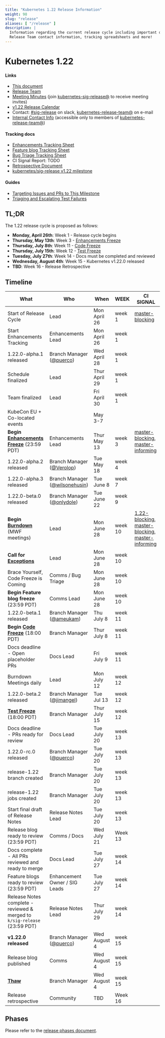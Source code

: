 ```yaml
---
title: "Kubernetes 1.22 Release Information"
weight: 98
slug: "release"
aliases: [ "/release" ]
description: |
  Information regarding the current release cycle including important dates,
  Release Team contact information, tracking spreadsheets and more!
---
```


# Kubernetes 1.22

#### Links

* [This document](https://git.k8s.io/sig-release/releases/release-1.22/README.md)
* [Release Team](https://github.com/kubernetes/sig-release/blob/master/releases/release-1.22/release-team.md)
* [Meeting Minutes](http://bit.ly/k8s122-releasemtg) (join [kubernetes-sig-release@] to receive meeting invites)
* [v1.22 Release Calendar][k8s122-calendar]
* Contact: [#sig-release] on slack, [kubernetes-release-team@] on e-mail
* [Internal Contact Info][Internal Contact Info] (accessible only to members of [kubernetes-release-team@])

#### Tracking docs

* [Enhancements Tracking Sheet](https://bit.ly/k8s122-enhancements)
* [Feature blog Tracking Sheet](http://bit.ly/k8s122-feature-blog)
* [Bug Triage Tracking Sheet](https://bit.ly/1-22-bug-triage-tracking)
* CI Signal Report: TODO
* [Retrospective Document][Retrospective Document]
* [kubernetes/sig-release v1.22 milestone](https://github.com/kubernetes/kubernetes/milestone/50)

#### Guides

* [Targeting Issues and PRs to This Milestone](https://git.k8s.io/community/contributors/devel/sig-release/release.md)
* [Triaging and Escalating Test Failures](https://git.k8s.io/community/contributors/devel/sig-testing/testing.md#troubleshooting-a-failure)

## TL;DR

The 1.22 release cycle is proposed as follows:

- **Monday, April 26th**: Week 1 - Release cycle begins
- **Thursday, May 13th**: Week 3 - [Enhancements Freeze](../release_phases.md#enhancements-freeze)
- **Thursday, July 8th**: Week 11 - [Code Freeze](../release_phases.md#code-freeze)
- **Thursday, July 15th**: Week 12 - [Test Freeze](../release_phases.md#test-freeze)
- **Tuesday, July 27th**: Week 14 - Docs must be completed and reviewed
- **Wednesday, August 4th**: Week 15 - Kubernetes v1.22.0 released
- **TBD**: Week 16 - Release Retrospective

## Timeline

| **What** | **Who** | **When** | **WEEK** | **CI SIGNAL** |
|---|---|-------|---|---|
| Start of Release Cycle | Lead | Mon April 26 | week 1 | [master-blocking] |
| Start Enhancements Tracking | Enhancements Lead | Mon April 26 | week 1 | |
| 1.22.0-alpha.1 released | Branch Manager ([@puerco](https://github.com/puerco)) | Wed April 28  | week 1 | |
| Schedule finalized | Lead | Thur April 29 | week 1 | |
| Team finalized | Lead | Fri April 30 | week 1 | |
| KubeCon EU + Co-located events | | May 3-7 | | |
| **Begin [Enhancements Freeze]** (23:59 PDT) | Enhancements Lead | Thur May 13 | week 3 | [master-blocking], [master-informing] |
| 1.22.0-alpha.2 released | Branch Manager ([@Verolop](https://github.com/Verolop)) | Tue May 18 | week 4 | |
| 1.22.0-alpha.3 released | Branch Manager ([@wilsonehusin](https://github.com/wilsonehusin)) | Tue June 8 | week 7 | |
| 1.22.0-beta.0 released | Branch Manager ([@onlydole](https://github.com/onlydole)) | Tue June 22 | week 9 | |
| **Begin [Burndown]** (MWF meetings) | Lead | Mon June 28 | week 10 | [1.22-blocking], [master-blocking], [master-informing] |
| **Call for [Exceptions][Exception]** | Lead | Mon June 28 | week 10 | |
| Brace Yourself, Code Freeze is Coming | Comms / Bug Triage | Mon June 28 | week 10 | |
| **Begin Feature blog freeze** (23:59 PDT) | Comms Lead | Mon June 28 | week 10 | |
| 1.22.0-beta.1 released | Branch Manager ([@ameukam](https://github.com/ameukam)) | Thu July 8 | week 11 | |
| **Begin [Code Freeze]** (18:00 PDT) | Branch Manager | Thur July 8 | week 11 | |
| Docs deadline - Open placeholder PRs | Docs Lead | Fri July 9 | week 11 | |
| Burndown Meetings daily| Lead | Mon July 12 | week 12 | |
| 1.22.0-beta.2 released | Branch Manager ([@jimangel](https://github.com/jimangel)) | Tue Jul 13 | week 12 | |
| **[Test Freeze]** (18:00 PDT) | Branch Manager | Thur July 15 | week 12 | |
| Docs deadline - PRs ready for review | Docs Lead | Tue July 20 | week 13 | |
| 1.22.0-rc.0 released | Branch Manager ([@puerco](https://github.com/puerco)) | Tue July 20 | week 13 | |
| release-1.22 branch created | Branch Manager | Tue July 20 | week 13 | |
| release-1.22 jobs created | Branch Manager | Tue July 20 | week 13 | |
| Start final draft of Release Notes | Release Notes Lead | Tue July 20 | week 13 | |
| Release blog ready to review (23:59 PDT) | Comms / Docs | Wed July 21 | Week 13 | |
| Docs complete - All PRs reviewed and ready to merge | Docs Lead | Tue July 27 | week 14 | |
| Feature blogs ready to review (23:59 PDT)| Enhancement Owner / SIG Leads | Tue July 27 | week 14 | |
| Release Notes complete - reviewed & merged to `k/sig-release` (23:59 PDT) | Release Notes Lead | Thur July 29 | week 14 | |
| **v1.22.0 released** | Branch Manager ([@puerco](https://github.com/puerco)) | Wed August 4 | week 15 | |
| Release blog published | Comms | Wed August 4 | week 15 | |
| **[Thaw]** | Branch Manager | Wed August 4 | week 15 | |
| Release retrospective | Community | TBD | Week 16 | |

## Phases

Please refer to the [release phases document](../release_phases.md).

[k8s122-calendar]: https://bit.ly/k8s-release-cal
[Internal Contact Info]: TBD
[Retrospective Document]: http://bit.ly/k8s122-retro

[Enhancements Freeze]: ../release_phases.md#enhancements-freeze
[Burndown]: ../release_phases.md#burndown
[Code Freeze]: ../release_phases.md#code-freeze
[Exception]: ../release_phases.md#exceptions
[Thaw]: ../release_phases.md#thaw
[Test Freeze]: ../release_phases.md#test-freeze

[kubernetes-release-team@]: https://groups.google.com/a/kubernetes.io/g/release-team
[kubernetes-sig-release@]: https://groups.google.com/forum/#!forum/kubernetes-sig-release
[#sig-release]: https://kubernetes.slack.com/messages/sig-release/
[kubernetes-release-calendar]: https://bit.ly/k8s-release-cal
[kubernetes/kubernetes]: https://github.com/kubernetes/kubernetes

[master-blocking]: https://testgrid.k8s.io/sig-release-master-blocking#Summary
[master-informing]: https://testgrid.k8s.io/sig-release-master-informing#Summary
[1.22-blocking]: https://testgrid.k8s.io/sig-release-1.22-blocking#Summary

[exception requests]: ../EXCEPTIONS.md
[release phases document]: ../release_phases.md
